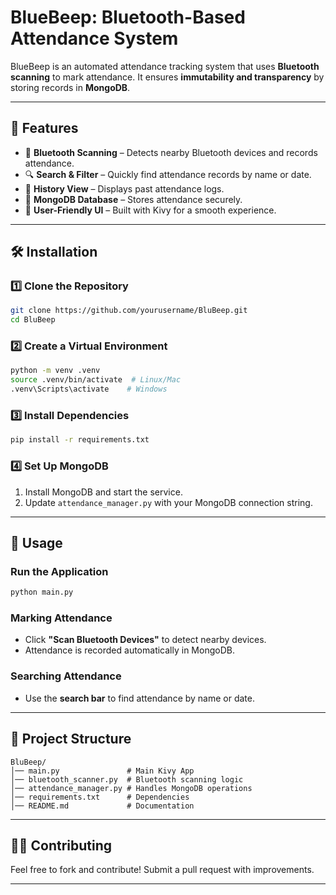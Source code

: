 # BlueBeep: Bluetooth-Based Attendance System

BlueBeep is an automated attendance tracking system that uses **Bluetooth scanning** to mark attendance. It ensures **immutability and transparency** by storing records in **MongoDB**.

---

## 🚀 Features

- 📡 **Bluetooth Scanning** – Detects nearby Bluetooth devices and records attendance.
- 🔍 **Search & Filter** – Quickly find attendance records by name or date.
- 📜 **History View** – Displays past attendance logs.
- 💾 **MongoDB Database** – Stores attendance securely.
- 🎨 **User-Friendly UI** – Built with Kivy for a smooth experience.

---

## 🛠 Installation

### 1️⃣ Clone the Repository

```sh
git clone https://github.com/yourusername/BluBeep.git
cd BluBeep
```

### 2️⃣ Create a Virtual Environment

```sh
python -m venv .venv
source .venv/bin/activate  # Linux/Mac
.venv\Scripts\activate    # Windows
```

### 3️⃣ Install Dependencies

```sh
pip install -r requirements.txt
```

### 4️⃣ Set Up MongoDB

1. Install MongoDB and start the service.
2. Update `attendance_manager.py` with your MongoDB connection string.

---

## 📌 Usage

### Run the Application

```sh
python main.py
```

### Marking Attendance

- Click **"Scan Bluetooth Devices"** to detect nearby devices.
- Attendance is recorded automatically in MongoDB.

### Searching Attendance

- Use the **search bar** to find attendance by name or date.

---

## 📂 Project Structure

```
BluBeep/
│── main.py               # Main Kivy App
│── bluetooth_scanner.py  # Bluetooth scanning logic
│── attendance_manager.py # Handles MongoDB operations
│── requirements.txt      # Dependencies
│── README.md             # Documentation
```

---

## 👨‍💻 Contributing

Feel free to fork and contribute! Submit a pull request with improvements.

---

